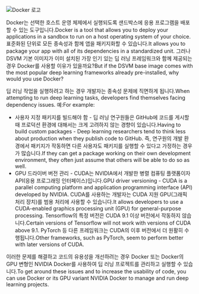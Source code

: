 ![Docker 로고](../media/3-image1.PNG)

<span data-ttu-id="8b3e4-102">Docker는 선택한 호스트 운영 체제에서 실행되도록 샌드박스에 응용 프로그램을 배포할 수 있는 도구입니다.</span><span class="sxs-lookup"><span data-stu-id="8b3e4-102">Docker is a tool that allows you to deploy your applications in a sandbox to run on a host operating system of your choice.</span></span> <span data-ttu-id="8b3e4-103">표준화된 단위로 모든 종속성과 함께 앱을 패키지화할 수 있습니다.</span><span class="sxs-lookup"><span data-stu-id="8b3e4-103">It allows you to package your app with all of its dependencies in a standardized unit.</span></span> <span data-ttu-id="8b3e4-104">그러나 DSVM 기본 이미지가 이미 설치된 가장 인기 있는 딥 러닝 프레임워크와 함께 제공되는 경우 Docker를 사용할 이유가 있을까요?</span><span class="sxs-lookup"><span data-stu-id="8b3e4-104">But if the DSVM base image comes with the most popular deep learning frameworks already pre-installed, why would you use Docker?</span></span>

<span data-ttu-id="8b3e4-105">딥 러닝 작업을 실행하려고 하는 경우 개발자는 종속성 문제에 직면하게 됩니다.</span><span class="sxs-lookup"><span data-stu-id="8b3e4-105">When attempting to run deep learning tasks, developers find themselves facing dependency issues.</span></span> <span data-ttu-id="8b3e4-106">예:</span><span class="sxs-lookup"><span data-stu-id="8b3e4-106">For example:</span></span> 

- <span data-ttu-id="8b3e4-107">사용자 지정 패키지를 빌드해야 함 - 딥 러닝 연구원들은 GitHub에 코드를 게시할 때 프로덕션 환경에 대해서는 크게 고려하지 않는 경향이 있습니다.</span><span class="sxs-lookup"><span data-stu-id="8b3e4-107">Having to build custom packages - Deep learning researchers tend to think less about production when they publish code to GitHub.</span></span> <span data-ttu-id="8b3e4-108">즉, 연구원의 개발 환경에서 패키지가 작동하면 다른 사용자도 패키지를 실행할 수 있다고 가정하는 경우가 많습니다.</span><span class="sxs-lookup"><span data-stu-id="8b3e4-108">If they can get a package working on their own development environment, they often just assume that others will be able to do so as well.</span></span>
- <span data-ttu-id="8b3e4-109">GPU 드라이버 버전 관리 - CUDA는 NVIDIA에서 개발한 병렬 컴퓨팅 플랫폼이자 API(응용 프로그래밍 인터페이스)입니다.</span><span class="sxs-lookup"><span data-stu-id="8b3e4-109">GPU driver versioning - CUDA is a parallel computing platform and application programming interface (API) developed by NVIDIA.</span></span> <span data-ttu-id="8b3e4-110">CUDA를 사용하는 개발자는 CUDA 지원 GPU(그래픽 처리 장치)를 범용 처리에 사용할 수 있습니다.</span><span class="sxs-lookup"><span data-stu-id="8b3e4-110">It allows developers to use a CUDA-enabled graphics processing unit (GPU) for general-purpose processing.</span></span> <span data-ttu-id="8b3e4-111">Tensorflow의 특정 버전은 CUDA 9.1 이상 버전에서 작동하지 않습니다.</span><span class="sxs-lookup"><span data-stu-id="8b3e4-111">Certain versions of Tensorflow will not work with versions of CUDA above 9.1.</span></span> <span data-ttu-id="8b3e4-112">PyTorch 등 다른 프레임워크는 CUDA의 이후 버전에서 더 원활히 수행됩니다.</span><span class="sxs-lookup"><span data-stu-id="8b3e4-112">Other frameworks, such as PyTorch, seem to perform better with later versions of CUDA.</span></span>

<span data-ttu-id="8b3e4-113">이러한 문제를 해결하고 코드의 유용성을 개선하려는 경우 Docker 또는 Docker의 GPU 변형인 NVIDIA Docker를 사용하여 딥 러닝 프로젝트를 관리하고 실행할 수 있습니다.</span><span class="sxs-lookup"><span data-stu-id="8b3e4-113">To get around these issues and to increase the usability of code, you can use Docker or its GPU variant NVIDIA Docker to manage and run deep learning projects.</span></span> 

<!--Quiz 
What is CUDA? 
What versioning issues do deep learning engineers deal with? -->